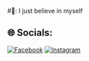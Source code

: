 #💫:
I just believe in myself


## 🌐 Socials:
[![Facebook](https://img.shields.io/badge/Facebook-%231877F2.svg?logo=Facebook&logoColor=white)](https://www.facebook.com/ThanhNghia14.9)
[![Instagram](https://img.shields.io/badge/Instagram-%23E4405F.svg?logo=Instagram&logoColor=white)](https://www.instagram.com/thanh_nghiax_22) 
